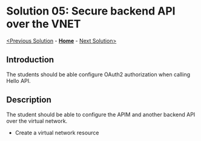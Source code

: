 # Solution 05: Secure backend API over the VNET

[<Previous Solution](./Solution-04.md) - **[Home](../readme.md)** - [Next Solution>](./Solution-06.md)

## Introduction

The students should be able configure OAuth2 authorization when calling Hello API.


## Description
The student should be able to configure the APIM and another backend API over the virtual network. 

- Create a virtual network resource
